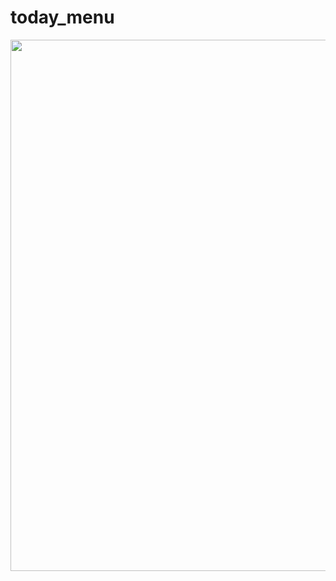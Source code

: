 # today_menu

<div align= "center">
  <img width="850" src="https://i.esdrop.com/d/f/NXl6YkfhTU/90s6GXiFPx.jpg">
</div>
<br>
<br>
